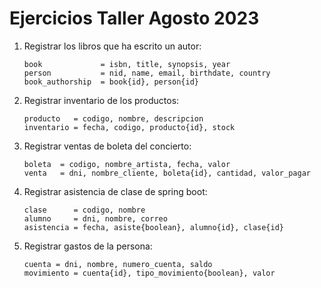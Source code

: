 # Ejercicios Taller Agosto 2023

1. Registrar los libros que ha escrito un autor:

       book             = isbn, title, synopsis, year
       person           = nid, name, email, birthdate, country
       book_authorship  = book{id}, person{id}

2. Registrar inventario de los productos:

       producto   = codigo, nombre, descripcion
       inventario = fecha, codigo, producto{id}, stock

3. Registrar ventas de boleta del concierto:

       boleta  = codigo, nombre_artista, fecha, valor
       venta   = dni, nombre_cliente, boleta{id}, cantidad, valor_pagar

4. Registrar asistencia de clase de spring boot:

       clase      = codigo, nombre
       alumno     = dni, nombre, correo
       asistencia = fecha, asiste{boolean}, alumno{id}, clase{id}

5. Registrar gastos de la persona:

       cuenta = dni, nombre, numero_cuenta, saldo
       movimiento = cuenta{id}, tipo_movimiento{boolean}, valor
